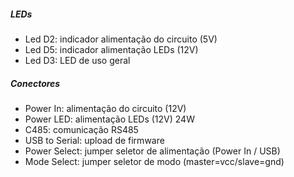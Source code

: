 ##### LEDs
- Led D2: indicador alimentação do circuito (5V)
- Led D5: indicador alimentação LEDs (12V)
- Led D3: LED de uso geral

##### Conectores
- Power In: alimentação do circuito (12V)
- Power LED: alimentação LEDs (12V) 24W
- C485: comunicação RS485
- USB to Serial: upload de firmware
- Power Select: jumper seletor de alimentação (Power In / USB)
- Mode Select: jumper seletor de modo (master=vcc/slave=gnd)
